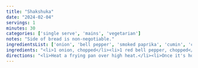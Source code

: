 ```yaml
---
title: "Shakshuka"
date: "2024-02-04"
servings: 1
minutes: 30
categories: ['single serve', 'mains', 'vegetarian']
notes: "Side of bread is non-negotiable."
ingredientsList: ['onion', 'bell pepper', 'smoked paprika', 'cumin', 'chili powder', 'crushed red pepper flakes', 'crushed tomatoes', 'garlic', 'spinach', 'eggs', 'egg whites', 'bread']
ingredients: "<li>1 onion, chopped</li><li>1 red bell pepper, chopped</li><li>1/2 tsp salt</li><li>1/2 tsp smoked paprika</li><li>1/2 tsp cumin</li><li>1/2 tsp chili powder</li><li>1/8 tsp red pepper flakes</li><li>1 cup canned crushed tomatoes</li><li>1 tsp minced garlic</li><li>1 cup spinach, chopped</li><li>2 eggs</li><li>1/2 cup egg whites</li><li>1 slice bread</li>"
directions: "<li>Heat a frying pan over high heat.</li><li>Once it's hot, add onion, bell pepper, salt, pepper, cumin, chili powder, and red pepper flakes and cook until softened, about 5 minutes.</li><li>Add tomatoes, garlic, and spinach. Mix well.</li><li>Make two holes and crack an egg in each.</li><li>Pour the egg whites on top over everything, then cover and simmer over low heat for 4 minutes or until egg whites are set but egg yolks are still runny.</li><li>Serve with bread for dipping and enjoy!</li>"
---
```

